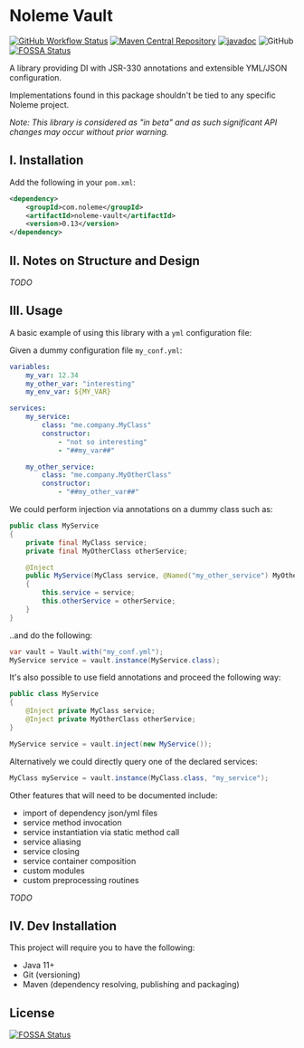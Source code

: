 # Noleme Vault

[![GitHub Workflow Status](https://img.shields.io/github/workflow/status/noleme/noleme-vault/Java%20CI%20with%20Maven)](https://github.com/noleme/noleme-vault/actions?query=workflow%3A%22Java+CI+with+Maven%22)
[![Maven Central Repository](https://maven-badges.herokuapp.com/maven-central/com.noleme/noleme-vault/badge.svg)](https://maven-badges.herokuapp.com/maven-central/com.noleme/noleme-vault)
[![javadoc](https://javadoc.io/badge2/com.noleme/noleme-vault/javadoc.svg)](https://javadoc.io/doc/com.noleme/noleme-vault)
![GitHub](https://img.shields.io/github/license/noleme/noleme-vault)
[![FOSSA Status](https://app.fossa.com/api/projects/git%2Bgithub.com%2Fnoleme%2Fnoleme-vault.svg?type=shield)](https://app.fossa.com/projects/git%2Bgithub.com%2Fnoleme%2Fnoleme-vault?ref=badge_shield)

A library providing DI with JSR-330 annotations and extensible YML/JSON configuration.

Implementations found in this package shouldn't be tied to any specific Noleme project.

_Note: This library is considered as "in beta" and as such significant API changes may occur without prior warning._

## I. Installation

Add the following in your `pom.xml`:

```xml
<dependency>
    <groupId>com.noleme</groupId>
    <artifactId>noleme-vault</artifactId>
    <version>0.13</version>
</dependency>
```

## II. Notes on Structure and Design

_TODO_

## III. Usage

A basic example of using this library with a `yml` configuration file:

Given a dummy configuration file `my_conf.yml`:

```yaml
variables:
    my_var: 12.34
    my_other_var: "interesting"
    my_env_var: ${MY_VAR}

services:
    my_service:
        class: "me.company.MyClass"
        constructor:
            - "not so interesting"
            - "##my_var##"

    my_other_service:
        class: "me.company.MyOtherClass"
        constructor:
            - "##my_other_var##"
``` 

We could perform injection via annotations on a dummy class such as:

```java
public class MyService
{
    private final MyClass service;
    private final MyOtherClass otherService;

    @Inject
    public MyService(MyClass service, @Named("my_other_service") MyOtherClass otherService)
    {
        this.service = service;
        this.otherService = otherService;
    }
}
```

..and do the following:

```java
var vault = Vault.with("my_conf.yml");
MyService service = vault.instance(MyService.class);
```

It's also possible to use field annotations and proceed the following way:

```java
public class MyService
{
    @Inject private MyClass service;
    @Inject private MyOtherClass otherService;
}
```

```java
MyService service = vault.inject(new MyService());
```

Alternatively we could directly query one of the declared services:

```java
MyClass myService = vault.instance(MyClass.class, "my_service");
```

Other features that will need to be documented include:

* import of dependency json/yml files
* service method invocation
* service instantiation via static method call
* service aliasing
* service closing
* service container composition
* custom modules
* custom preprocessing routines

_TODO_

## IV. Dev Installation

This project will require you to have the following:

* Java 11+
* Git (versioning)
* Maven (dependency resolving, publishing and packaging) 


## License
[![FOSSA Status](https://app.fossa.com/api/projects/git%2Bgithub.com%2Fnoleme%2Fnoleme-vault.svg?type=large)](https://app.fossa.com/projects/git%2Bgithub.com%2Fnoleme%2Fnoleme-vault?ref=badge_large)
